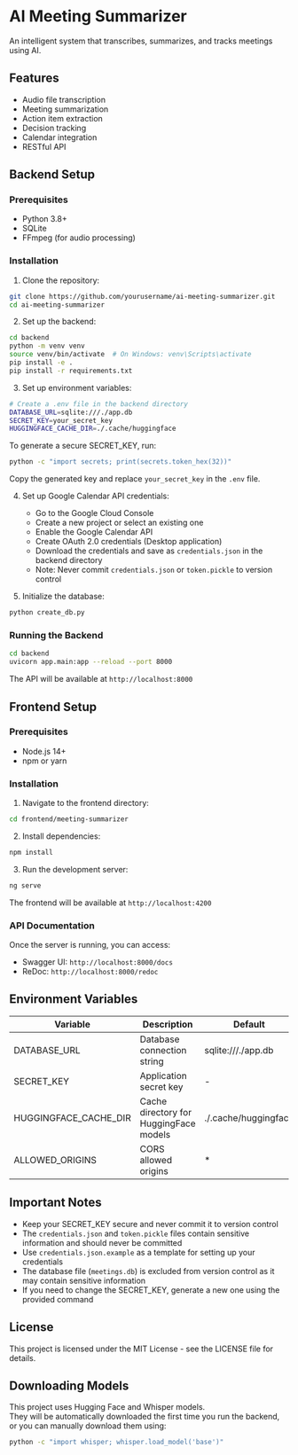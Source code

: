 # AI Meeting Summarizer

An intelligent system that transcribes, summarizes, and tracks meetings using AI.

## Features

- Audio file transcription
- Meeting summarization
- Action item extraction
- Decision tracking
- Calendar integration
- RESTful API

## Backend Setup

### Prerequisites

- Python 3.8+
- SQLite
- FFmpeg (for audio processing)

### Installation

1. Clone the repository:
```bash
git clone https://github.com/yourusername/ai-meeting-summarizer.git
cd ai-meeting-summarizer
```

2. Set up the backend:
```bash
cd backend
python -m venv venv
source venv/bin/activate  # On Windows: venv\Scripts\activate
pip install -e .
pip install -r requirements.txt
```

3. Set up environment variables:
```bash
# Create a .env file in the backend directory
DATABASE_URL=sqlite:///./app.db
SECRET_KEY=your_secret_key
HUGGINGFACE_CACHE_DIR=./.cache/huggingface
```

To generate a secure SECRET_KEY, run:
```bash
python -c "import secrets; print(secrets.token_hex(32))"
```
Copy the generated key and replace `your_secret_key` in the `.env` file.

4. Set up Google Calendar API credentials:
   - Go to the Google Cloud Console
   - Create a new project or select an existing one
   - Enable the Google Calendar API
   - Create OAuth 2.0 credentials (Desktop application)
   - Download the credentials and save as `credentials.json` in the backend directory
   - Note: Never commit `credentials.json` or `token.pickle` to version control

5. Initialize the database:
```bash
python create_db.py
```

### Running the Backend

```bash
cd backend
uvicorn app.main:app --reload --port 8000
```

The API will be available at `http://localhost:8000`

## Frontend Setup

### Prerequisites

- Node.js 14+
- npm or yarn

### Installation

1. Navigate to the frontend directory:
```bash
cd frontend/meeting-summarizer
```

2. Install dependencies:
```bash
npm install
```

3. Run the development server:
```bash
ng serve
```

The frontend will be available at `http://localhost:4200`

### API Documentation

Once the server is running, you can access:
- Swagger UI: `http://localhost:8000/docs`
- ReDoc: `http://localhost:8000/redoc`

## Environment Variables

| Variable | Description | Default | Required |
|----------|-------------|---------|----------|
| DATABASE_URL | Database connection string | sqlite:///./app.db | No |
| SECRET_KEY | Application secret key | - | Yes |
| HUGGINGFACE_CACHE_DIR | Cache directory for HuggingFace models | ./.cache/huggingface | No |
| ALLOWED_ORIGINS | CORS allowed origins | * | No |

## Important Notes

- Keep your SECRET_KEY secure and never commit it to version control
- The `credentials.json` and `token.pickle` files contain sensitive information and should never be committed
- Use `credentials.json.example` as a template for setting up your credentials
- The database file (`meetings.db`) is excluded from version control as it may contain sensitive information
- If you need to change the SECRET_KEY, generate a new one using the provided command

## License

This project is licensed under the MIT License - see the LICENSE file for details.

## Downloading Models

This project uses Hugging Face and Whisper models.  
They will be automatically downloaded the first time you run the backend, or you can manually download them using:

```bash
python -c "import whisper; whisper.load_model('base')"
```